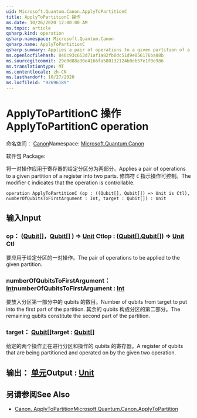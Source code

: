 ```yaml
---
uid: Microsoft.Quantum.Canon.ApplyToPartitionC
title: ApplyToPartitionC 操作
ms.date: 10/26/2020 12:00:00 AM
ms.topic: article
qsharp.kind: operation
qsharp.namespace: Microsoft.Quantum.Canon
qsharp.name: ApplyToPartitionC
qsharp.summary: Applies a pair of operations to a given partition of a register into two parts. The modifier `C` indicates that the operation is controllable.
ms.openlocfilehash: 840c93c653d71af1a82fb0dc51d9e056176ba88b
ms.sourcegitcommit: 29e0d88a30e4166fa580132124b0eb57e1f0e986
ms.translationtype: MT
ms.contentlocale: zh-CN
ms.lasthandoff: 10/27/2020
ms.locfileid: "92696189"
---
```

# <a name="applytopartitionc-operation"></a><span data-ttu-id="6e078-102">ApplyToPartitionC 操作</span><span class="sxs-lookup"><span data-stu-id="6e078-102">ApplyToPartitionC operation</span></span>

<span data-ttu-id="6e078-103">命名空间： [Canon](xref:Microsoft.Quantum.Canon)</span><span class="sxs-lookup"><span data-stu-id="6e078-103">Namespace: [Microsoft.Quantum.Canon](xref:Microsoft.Quantum.Canon)</span></span>

<span data-ttu-id="6e078-104">软件包 [](https://nuget.org/packages/)</span><span class="sxs-lookup"><span data-stu-id="6e078-104">Package: [](https://nuget.org/packages/)</span></span>


<span data-ttu-id="6e078-105">将一对操作应用于寄存器的给定分区分为两部分。</span><span class="sxs-lookup"><span data-stu-id="6e078-105">Applies a pair of operations to a given partition of a register into two parts.</span></span>
<span data-ttu-id="6e078-106">修饰符 `C` 指示操作可控制。</span><span class="sxs-lookup"><span data-stu-id="6e078-106">The modifier `C` indicates that the operation is controllable.</span></span>

```qsharp
operation ApplyToPartitionC (op : ((Qubit[], Qubit[]) => Unit is Ctl), numberOfQubitsToFirstArgument : Int, target : Qubit[]) : Unit
```


## <a name="input"></a><span data-ttu-id="6e078-107">输入</span><span class="sxs-lookup"><span data-stu-id="6e078-107">Input</span></span>

### <a name="op--qubitqubit--unit-ctl"></a><span data-ttu-id="6e078-108">op： ([Qubit](xref:microsoft.quantum.lang-ref.qubit)[]，[Qubit](xref:microsoft.quantum.lang-ref.qubit)[] ) => [Unit](xref:microsoft.quantum.lang-ref.unit) Ctl</span><span class="sxs-lookup"><span data-stu-id="6e078-108">op : ([Qubit](xref:microsoft.quantum.lang-ref.qubit)[],[Qubit](xref:microsoft.quantum.lang-ref.qubit)[]) => [Unit](xref:microsoft.quantum.lang-ref.unit) Ctl</span></span>

<span data-ttu-id="6e078-109">要应用于给定分区的一对操作。</span><span class="sxs-lookup"><span data-stu-id="6e078-109">The pair of operations to be applied to the given partition.</span></span>


### <a name="numberofqubitstofirstargument--int"></a><span data-ttu-id="6e078-110">numberOfQubitsToFirstArgument： [Int](xref:microsoft.quantum.lang-ref.int)</span><span class="sxs-lookup"><span data-stu-id="6e078-110">numberOfQubitsToFirstArgument : [Int](xref:microsoft.quantum.lang-ref.int)</span></span>

<span data-ttu-id="6e078-111">要放入分区第一部分中的 qubits 的数目。</span><span class="sxs-lookup"><span data-stu-id="6e078-111">Number of qubits from target to put into the first part of the partition.</span></span>
<span data-ttu-id="6e078-112">其余的 qubits 构成分区的第二部分。</span><span class="sxs-lookup"><span data-stu-id="6e078-112">The remaining qubits constitute the second part of the partition.</span></span>


### <a name="target--qubit"></a><span data-ttu-id="6e078-113">target： [Qubit](xref:microsoft.quantum.lang-ref.qubit)[]</span><span class="sxs-lookup"><span data-stu-id="6e078-113">target : [Qubit](xref:microsoft.quantum.lang-ref.qubit)[]</span></span>

<span data-ttu-id="6e078-114">给定的两个操作正在进行分区和操作的 qubits 的寄存器。</span><span class="sxs-lookup"><span data-stu-id="6e078-114">A register of qubits that are being partitioned and operated on by the given two operation.</span></span>



## <a name="output--unit"></a><span data-ttu-id="6e078-115">输出： [单元](xref:microsoft.quantum.lang-ref.unit)</span><span class="sxs-lookup"><span data-stu-id="6e078-115">Output : [Unit](xref:microsoft.quantum.lang-ref.unit)</span></span>



## <a name="see-also"></a><span data-ttu-id="6e078-116">另请参阅</span><span class="sxs-lookup"><span data-stu-id="6e078-116">See Also</span></span>

- [<span data-ttu-id="6e078-117">Canon. ApplyToPartition</span><span class="sxs-lookup"><span data-stu-id="6e078-117">Microsoft.Quantum.Canon.ApplyToPartition</span></span>](xref:Microsoft.Quantum.Canon.ApplyToPartition)